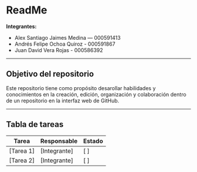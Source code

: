 # ReadMe

**Integrantes:**
- Alex Santiago Jaimes Medina — 000591413  
- Andrés Felipe Ochoa Quiroz - 000591867
- Juan David Vera Rojas - 000586392

---

##  Objetivo del repositorio

Este repositorio tiene como propósito desarollar habilidades y conocimientos en la creación, edición, organización y colaboración dentro de un repositorio en la interfaz web de GitHub.

---

## Tabla de tareas

| Tarea             | Responsable       | Estado |
|-------------------|------------------|--------|
| [Tarea 1]         | [Integrante]     | [ ]    |
| [Tarea 2]         | [Integrante]     | [ ]    |

